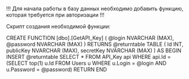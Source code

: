 !!! Для начала работы в базу данных необходимо добавить функцию, которая требуется при авторизации !!!

Скрипт создания необходимой функции:

CREATE FUNCTION [dbo].[GetAPI_Key]
(
	@login NVARCHAR (MAX),
	@password NVARCHAR (MAX)
)
RETURNS @returntable TABLE
(
	Id        INT,
	publicKey NVARCHAR (MAX),
	secretKey NVARCHAR (MAX)
)
AS
BEGIN
	INSERT @returntable
	SELECT *
		FROM API_Key api 
		WHERE api.Id = (SELECT top(1) u.Id
						FROM Users u
						WHERE	u.Login = @login AND
								u.Password = @password)
	RETURN
END
